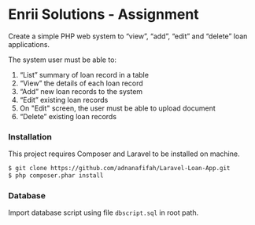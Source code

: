 # Enrii Solutions - Assignment

Create a simple PHP web system to “view”, “add”, “edit” and “delete” loan applications.

The system user must be able to:
1. “List” summary of loan record in a table
2. “View” the details of each loan record
3. “Add” new loan records to the system
4. “Edit” existing loan records
5. On "Edit" screen, the user must be able to upload document
6. “Delete” existing loan records

### Installation

This project requires Composer and Laravel to be installed on machine.

```sh
$ git clone https://github.com/adnanafifah/Laravel-Loan-App.git
$ php composer.phar install
```

### Database

Import database script using file `dbscript.sql` in root path.

